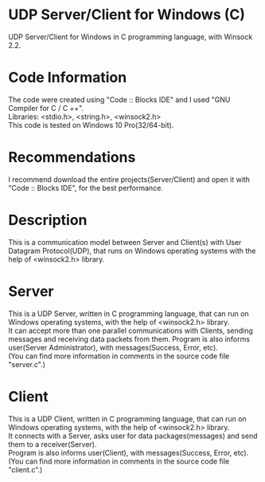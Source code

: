 # UDP Server/Client for Windows (C)

 UDP Server/Client for Windows in C programming language, with Winsock 2.2.

# Code Information

 The code were created using "Code :: Blocks IDE" and I used "GNU Compiler for C / C ++".                          
 Libraries: <stdio.h>, <string.h>, <winsock2.h>                                                                                      
 This code is tested on Windows 10 Pro(32/64-bit).                                         

# Recommendations
                                                              
 I recommend download the entire projects(Server/Client) and open it with "Code :: Blocks IDE", for the best performance.
    
# Description

 This is a communication model between Server and Client(s) with User Datagram Protocol(UDP), that runs on
 Windows operating systems with the help of <winsock2.h> library.                                             
                                                                                                                     
# Server

 This is a UDP Server, written in C programming language, that can run on Windows operating systems, 
 with the help of <winsock2.h> library.                                                                                  
 It can accept more than one parallel communications with Clients, sending messages and receiving data packets from them.
 Program is also informs user(Server Administrator), with messages(Success, Error, etc).                                                                            
 (You can find more information in comments in the source code file "server.c".)                                                                                 
 
 # Client

 This is a UDP Client, written in C programming language, that can run on Windows operating systems, 
 with the help of <winsock2.h> library.                                                               
 It connects with a Server, asks user for data packages(messages) and send them to a receiver(Server).             
 Program is also informs user(Client), with messages(Success, Error, etc).                                                           
 (You can find more information in comments in the source code file "client.c".)                               
